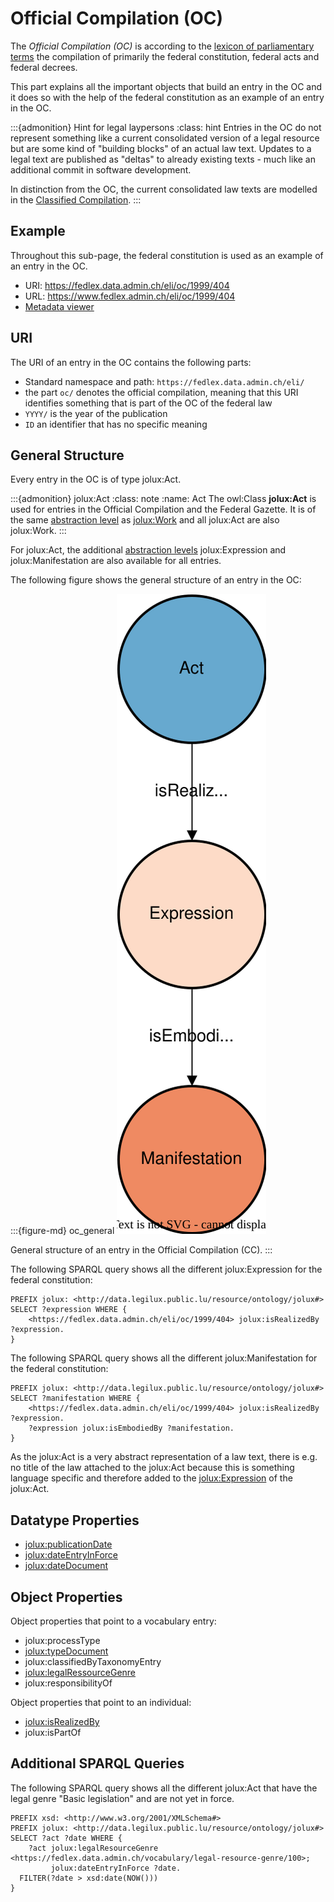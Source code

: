 # Official Compilation (OC)

The *Official Compilation (OC)* is according to the [lexicon of parliamentary terms](https://www.parlament.ch/en/%C3%BCber-das-parlament/parlamentsw%C3%B6rterbuch/parlamentsw%C3%B6rterbuch-detail?WordId=11#q=official) the compilation of primarily the federal constitution, federal acts and federal decrees.

This part explains all the important objects that build an entry in the OC and it does so with the help of the federal constitution as an example of an entry in the OC.

:::{admonition} Hint for legal laypersons
:class: hint
Entries in the OC do not represent something like a current consolidated version of a legal resource but are some kind of "building blocks" of an actual law text. Updates to a legal text are published as "deltas" to already existing texts - much like an additional commit in software development.

In distinction from the OC, the current consolidated law texts are modelled in the [Classified Compilation](classified_compilation.md).
:::

## Example

Throughout this sub-page, the federal constitution is used as an example of an entry in the OC.

- URI: https://fedlex.data.admin.ch/eli/oc/1999/404
- URL: https://www.fedlex.admin.ch/eli/oc/1999/404
- [Metadata viewer](https://fedlex.data.admin.ch/en-CH/metadata?value=https:%2F%2Ffedlex.data.admin.ch%2Feli%2Foc%2F1999%2F404)

## URI

The URI of an entry in the OC contains the following parts:

- Standard namespace and path: `https://fedlex.data.admin.ch/eli/`
- the part `oc/` denotes the official compilation, meaning that this URI identifies something that is part of the OC of the federal law
- `YYYY/` is the year of the publication
- `ID` an identifier that has no specific meaning

## General Structure

Every entry in the OC is of type jolux:Act.

:::{admonition} jolux:Act
:class: note
:name: Act
The owl:Class **jolux:Act** is used for entries in the Official Compilation and the Federal Gazette. It is of the same [abstraction level](abstraction_levels.md) as [jolux:Work](#Work) and all jolux:Act are also jolux:Work.
:::

For jolux:Act, the additional [abstraction levels](abstraction_levels.md) jolux:Expression and jolux:Manifestation are also available for all entries.

The following figure shows the general structure of an entry in the OC:

:::{figure-md} oc_general
![](img/oc_general.svg)

General structure of an entry in the Official Compilation (CC).
:::

The following SPARQL query shows all the different jolux:Expression for the federal constitution:

```sparql
PREFIX jolux: <http://data.legilux.public.lu/resource/ontology/jolux#>
SELECT ?expression WHERE {
    <https://fedlex.data.admin.ch/eli/oc/1999/404> jolux:isRealizedBy ?expression.
}
```

The following SPARQL query shows all the different jolux:Manifestation for the federal constitution:

```sparql
PREFIX jolux: <http://data.legilux.public.lu/resource/ontology/jolux#>
SELECT ?manifestation WHERE {
    <https://fedlex.data.admin.ch/eli/oc/1999/404> jolux:isRealizedBy ?expression.
    ?expression jolux:isEmbodiedBy ?manifestation.
}
```

As the jolux:Act is a very abstract representation of a law text, there is e.g. no title of the law attached to the jolux:Act because this is something language specific and therefore added to the [jolux:Expression](#Expression) of the jolux:Act.

## Datatype Properties

- [jolux:publicationDate](#publicationDate)
- [jolux:dateEntryInForce](#dateEntryInForce)
- [jolux:dateDocument](#dateDocument)

## Object Properties

Object properties that point to a vocabulary entry:

- jolux:processType
- [jolux:typeDocument](vocabularies.md#text-types)
- jolux:classifiedByTaxonomyEntry
- [jolux:legalRessourceGenre](vocabularies.md#act-types)
- jolux:responsibilityOf

Object properties that point to an individual:

- [jolux:isRealizedBy](#isRealizedBy)
- jolux:isPartOf

## Additional SPARQL Queries

The following SPARQL query shows all the different jolux:Act that have the legal genre "Basic legislation" and are not yet in force.

```sparql
PREFIX xsd: <http://www.w3.org/2001/XMLSchema#>
PREFIX jolux: <http://data.legilux.public.lu/resource/ontology/jolux#>
SELECT ?act ?date WHERE {
    ?act jolux:legalResourceGenre <https://fedlex.data.admin.ch/vocabulary/legal-resource-genre/100>;
         jolux:dateEntryInForce ?date.
  FILTER(?date > xsd:date(NOW()))
}
```